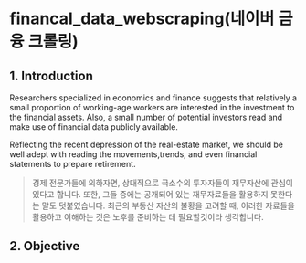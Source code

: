 # financal_data_webscraping(네이버 금융 크롤링)

## 1. Introduction 

Researchers specialized in economics and finance suggests that relatively a small proportion of working-age workers are interested in the investment to the financial assets. Also, a small number of potential investors read and make use of financial data publicly available.

Reflecting the recent depression of the real-estate market,  we should be well adept with reading the movements,trends, and even financial statements to  prepare  retirement.

>경제 전문가들에 의하자면, 상대적으로 극소수의 투자자들이 재무자산에 관심이 있다고 합니다. 또한, 그들 중에는 공개되어 있는 재무자료들을 
>활용하지 못한다는 말도 덧붙였습니다. 최근의 부동산 자산의 불황을 고려할 때, 이러한 자료들을 활용하고 이해하는 것은 노후를 준비하는 데
>필요할것이라 생각합니다. 

## 2. Objective

